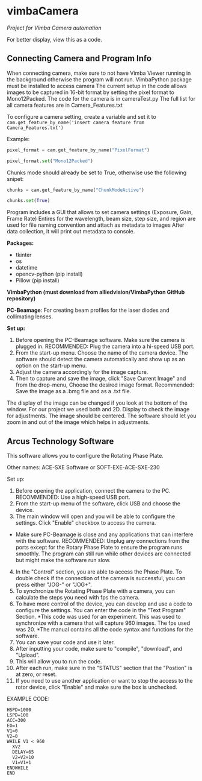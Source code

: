 # vimbaCamera
*Project for Vimba Camera automation*

For better display, view this as a code. 

## Connecting Camera and Program Info

When connecting camera, make sure to not have Vimba Viewer running in the background otherwise the program will not run.
VimbaPython package must be installed to access camera
The current setup in the code allows images to be captured in 16-bit format by setting the pixel format to Mono12Packed.
The code for the camera is in cameraTest.py
The full list for all camera features are in Camera_Features.txt

To configure a camera setting, create a variable and set it to ```cam.get_feature_by_name('insert camera feature from Camera_Features.txt')```

Example:
```python
pixel_format = cam.get_feature_by_name("PixelFormat")

pixel_format.set("Mono12Packed")
```

Chunks mode should already be set to True, otherwise use the following snipet:
```python
chunks = cam.get_feature_by_name("ChunkModeActive")

chunks.set(True)
```

Program includes a GUI that allows to set camera settings (Exposure, Gain, Frame Rate)
Entires for the wavelength, beam size, step size, and region are used for file naming convention and attach as metadata to images
After data collection, it will print out metadata to console.

**Packages:**
- tkinter
- os
- datetime
- opencv-python (pip install)
- Pillow (pip install)

**VimbaPython (must download from alliedvision/VimbaPython GitHub repository)**

**PC-Beamage**: For creating beam profiles for the laser diodes and collimating lenses. 

**Set up:**
1. Before opening the PC-Beamage software. Make sure the camera is plugged in. 
RECOMMENDED: Plug the camera into a hi-speed USB port.
2. From the start-up menu. Choose the name of the camera device. The software should
detect the camera automatically and show up as an option on the start-up menu. 
3. Adjust the camera accordingly for the image capture.
4. Then to capture and save the image, click "Save Current Image" and from the drop-menu,
Choose the desired image format. 
Recommended: Save the image as a .bmg file and as a .txt file.

The display of the image can be changed if you look at the bottom of the window. For our project we used both
and 2D. Display to check the image for adjustments. The image should be centered. The software should let you
zoom in and out of the image which helps in adjustments.


            
              
      
## Arcus Technology Software
This software allows you to configure the Rotating Phase Plate. 

Other names: ACE-SXE Software or SOFT-EXE-ACE-SXE-230

Set up:
1. Before opening the application, connect the camera to the PC. RECOMMENDED: Use a high-speed
USB port.
2. From the start-up menu of the software, click USB and choose the device. 
3. The main window will open and you will be able to configure the settings. Click "Enable" checkbox to 
access the camera. 
* Make sure PC-Beamage is close and any applications that can interfere with the software. RECOMMENDED:
Unplug any connections from the ports except for the Rotary Phase Plate to ensure the program runs smoothly. 
The program can still run while other devices are connected but might make the software run slow. 
4. In the "Control" section, you are able to access the Phase Plate. To double check if the connection
of the camera is successful, you can press either "JOG-" or "JOG+".
5. To synchronize the Rotating Phase Plate with a camera, you can calculate the steps you need with fps
the camera.
6. To have more control of the device, you can develop and use a code to configure the settings. 
You can enter the code in the "Text Program" Section.
*This code was used for an experiment. This was used to synchronize with a camera that will 
capture 960 images. The fps used was 20. 
*The manual contains all the code syntax and functions for the software.
7. You can save your code and use it later. 
8. After inputting your code, make sure to "compile", "download", and "Upload".
9. This will allow you to run the code.
10. After each run, make sure in the "STATUS" section that the "Postion" is at zero, or reset. 
11. If you need to use another application or want to stop the access to the rotor device, click
"Enable" and make sure the box is unchecked.

EXAMPLE CODE:
```
HSPD=1000
LSPD=100
ACC=300
EO=1
V1=0
V2=0
WHILE V1 < 960
  XV2
  DELAY=65
  V2=V2+10
  V1=V1+1
ENDWHILE
END
```
              
 
              

             










                      

